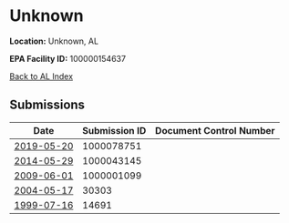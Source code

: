 # Unknown

**Location:** Unknown, AL

**EPA Facility ID:** 100000154637

[Back to AL Index](../../index.md)

## Submissions

| Date | Submission ID | Document Control Number |
|------|--------------|-------------------------|
| [2019-05-20](submissions/1000078751.md) | 1000078751 |  |
| [2014-05-29](submissions/1000043145.md) | 1000043145 |  |
| [2009-06-01](submissions/1000001099.md) | 1000001099 |  |
| [2004-05-17](submissions/30303.md) | 30303 |  |
| [1999-07-16](submissions/14691.md) | 14691 |  |
